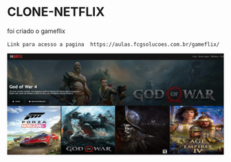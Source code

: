 # CLONE-NETFLIX
foi criado o gameflix
 
 ```
Link para acesso a pagina  https://aulas.fcgsolucoes.com.br/gameflix/
 ```

![interface](https://github.com/fernandoguim/CLONE-NETFLIX/blob/main/img/gameflixjogos.PNG)
